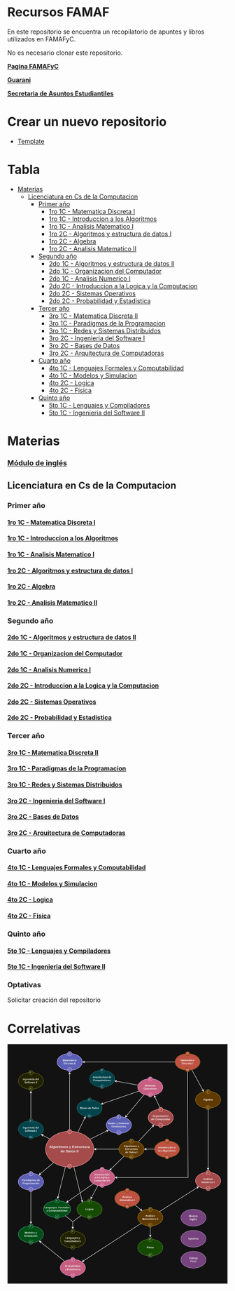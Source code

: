 # Recursos FAMAF

En este repositorio se encuentra un recopilatorio de apuntes y libros utilizados en FAMAFyC.

No es necesario clonar este repositorio.

[**Pagina FAMAFyC**](https://www.famaf.unc.edu.ar/)

[**Guarani**](https://autogestion.guarani.unc.edu.ar/)

[**Secretaria de Asuntos Estudiantiles**](https://www.unc.edu.ar/)

# Crear un nuevo repositorio

- [Template](https://github.com/FAMAF-resources/Template-repository)

# Tabla

- [Materias](#materias)
  - [Licenciatura en Cs de la Computacion](#licenciatura-en-cs-de-la-computacion)
    - [Primer año](#primer-año)
      - [1ro 1C - Matematica Discreta I](#1ro-1c---matematica-discreta-i)
      - [1ro 1C - Introduccion a los Algoritmos](#1ro-1c---introduccion-a-los-algoritmos)
      - [1ro 1C - Analisis Matematico I](#1ro-1c---analisis-matematico-i)
      - [1ro 2C - Algoritmos y estructura de datos I](#1ro-2c---algoritmos-y-estructura-de-datos-i)
      - [1ro 2C - Algebra](#1ro-2c---algebra)
      - [1ro 2C - Analisis Matematico II](#1ro-2c---analisis-matematico-ii)
    - [Segundo año](#segundo-año)
      - [2do 1C - Algoritmos y estructura de datos II](#2do-1c---algoritmos-y-estructura-de-datos-ii)
      - [2do 1C - Organizacion del Computador](#2do-1c---organizacion-del-computador)
      - [2do 1C - Analisis Numerico I](#2do-1c---analisis-numerico-i)
      - [2do 2C - Introduccion a la Logica y la Computacion](#2do-2c---introduccion-a-la-logica-y-la-computacion)
      - [2do 2C - Sistemas Operativos](#2do-2c---sistemas-operativos)
      - [2do 2C - Probabilidad y Estadistica](#2do-2c---probabilidad-y-estadistica)
    - [Tercer año](#tercer-año)
      - [3ro 1C - Matematica Discreta II](#3ro-1c---matematica-discreta-ii)
      - [3ro 1C - Paradigmas de la Programacion](#3ro-1c---paradigmas-de-la-programacion)
      - [3ro 1C - Redes y Sistemas Distribuidos](#3ro-1c---redes-y-sistemas-distribuidos)
      - [3ro 2C - Ingenieria del Software I](#3ro-2c---ingenieria-del-software-i)
      - [3ro 2C - Bases de Datos](#3ro-2c---bases-de-datos)
      - [3ro 2C - Arquitectura de Computadoras](#3ro-2c---arquitectura-de-computadoras)
    - [Cuarto año](#cuarto-año)
      - [4to 1C - Lenguajes Formales y Computabilidad](#4to-1c---lenguajes-formales-y-computabilidad)
      - [4to 1C - Modelos y Simulacion](#4to-1c---modelos-y-simulacion)
      - [4to 2C - Logica](#4to-2c---logica)
      - [4to 2C - Fisica](#4to-2c---fisica)
    - [Quinto año](#quinto-año)
      - [5to 1C - Lenguajes y Compiladores](#5to-1c---lenguajes-y-compiladores)
      - [5to 1C - Ingenieria del Software II](#5to-1c---ingenieria-del-software-ii)

# Materias
<!-- #### [Ingreso]() -->
### [Módulo de inglés](https://github.com/FAMAF-resources/Modulo_de_ingles-FAMAF)

## Licenciatura en Cs de la Computacion

### Primer año

#### [1ro 1C - Matematica Discreta I](https://github.com/FAMAF-resources/1ro_1C-Matematica_Discreta_I-FAMAF)
#### [1ro 1C - Introduccion a los Algoritmos](https://github.com/FAMAF-resources/1ro_1C-Introduccion_a_los_Algoritmos-FAMAF)
#### [1ro 1C - Analisis Matematico I](https://github.com/FAMAF-resources/Analisis_Matematico_I-FAMAF)

#### [1ro 2C - Algoritmos y estructura de datos I](https://github.com/FAMAF-resources/Algoritmos_y_estructura_de_datos_I-FAMAF)
#### [1ro 2C - Algebra](https://github.com/FAMAF-resources/)
#### [1ro 2C - Analisis Matematico II](https://github.com/FAMAF-resources/Analisis_Matematico_II-FAMAF)

### Segundo año

#### [2do 1C - Algoritmos y estructura de datos II](https://github.com/FAMAF-resources/2do_2C-Algoritmos_y_estructura_de_datos_II-FAMAF)
#### [2do 1C - Organizacion del Computador](https://github.com/FAMAF-resources/2do_1C-Organizacion_del_Computador-FAMAF)
#### [2do 1C - Analisis Numerico I](https://github.com/FAMAF-resources/2do_1C-Analisis_Numerico_I-FAMAF)

#### [2do 2C - Introduccion a la Logica y la Computacion](https://github.com/FAMAF-resources/2do_2C-Introduccion_a_la_Logica_y_la_computacion-FAMAF)
#### [2do 2C - Sistemas Operativos](https://github.com/FAMAF-resources/2do_2C-Sistemas_Operativos-FAMAF)
#### [2do 2C - Probabilidad y Estadistica](https://github.com/FAMAF-resources/2do_2C-Probabilidad_y_Estadistica-FAMAF)

### Tercer año

#### [3ro 1C - Matematica Discreta II](https://github.com/FAMAF-resources/3ro_1C-Matematica_Discreta_II-FAMAF)
#### [3ro 1C - Paradigmas de la Programacion](https://github.com/FAMAF-resources/3ro_1C-Paradigmas_de_la_Programacion-FAMAF)
#### [3ro 1C - Redes y Sistemas Distribuidos](https://github.com/FAMAF-resources/3ro_1C-Redes_y_Sistemas_Distribuidos-FAMAF)

#### [3ro 2C - Ingenieria del Software I](https://github.com/FAMAF-resources/3ro_2C-Ingenieria_del_Software_I-FAMAF)
#### [3ro 2C - Bases de Datos](https://github.com/FAMAF-resources/3ro_2C-Bases_de_Datos-FAMAF)
#### [3ro 2C - Arquitectura de Computadoras](https://github.com/FAMAF-resources/3ro_2C-Arquitectura_de_Computadoras-FAMAF)

### Cuarto año

#### [4to 1C - Lenguajes Formales y Computabilidad](https://github.com/FAMAF-resources/4to_1C-LenguajesFormales_y_Computabilidad-FAMAF)
#### [4to 1C - Modelos y Simulacion](https://github.com/FAMAF-resources/4to_1C-Modelos_y_Simulacion-FAMAF)

#### [4to 2C - Logica](https://github.com/FAMAF-resources/4to_2C-Logica-FAMAF)
#### [4to 2C - Fisica](https://github.com/FAMAF-resources/4to_2C-Fisica-FAMAF)

### Quinto año

#### [5to 1C - Lenguajes y Compiladores](https://github.com/FAMAF-resources/5to_1C-Lenguajes_y_Compiladores-FAMAF)
#### [5to 1C - Ingenieria del Software II](https://github.com/FAMAF-resources/5to_1C-Ingenieria_del_Software_II-FAMAF)

### Optativas

Solicitar creación del repositorio

# Correlativas

![Grafo de Correlativas](./images/Correlativas%20de%20Famaf.png)